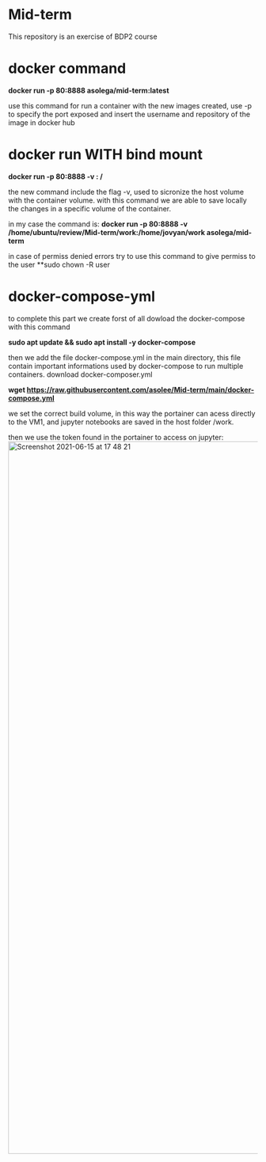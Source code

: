 # Mid-term
This repository is an exercise of BDP2 course

# docker command

**docker run -p 80:8888 asolega/mid-term:latest**

use this command for run a container with the new images created, use -p to specify the port exposed and insert the username and repository of the image in docker hub

# docker run WITH bind mount

**docker run -p 80:8888 -v <host volume>:<container volume> <user ID>/<docker repo>**

the new command include the flag -v, used to sicronize the host volume with the container volume.
with this command we are able to save locally the changes in a specific volume of the container.

in my case the command is:
**docker run -p 80:8888 -v /home/ubuntu/review/Mid-term/work:/home/jovyan/work asolega/mid-term**

in case of permiss denied errors try to use this command to give permiss to the user
**sudo chown -R user <host volume>  

# docker-compose-yml

to complete this part we create forst of all dowload the docker-compose with this command

**sudo apt update && sudo apt install -y docker-compose**

then we add the file docker-compose.yml in the main directory, this file contain important informations used by docker-compose to run multiple containers.
download docker-composer.yml

**wget https://raw.githubusercontent.com/asolee/Mid-term/main/docker-compose.yml**
  
 we set the correct build volume, in this way the portainer can acess directly to the VM1, and jupyter notebooks are saved in the host folder /work.
  
 then we use the token found in the portainer to access on jupyter:
 <img width="1440" alt="Screenshot 2021-06-15 at 17 48 21" src="https://user-images.githubusercontent.com/85689006/122086833-5f5c2f00-ce04-11eb-9612-cbeb20c47189.png">

  
  

